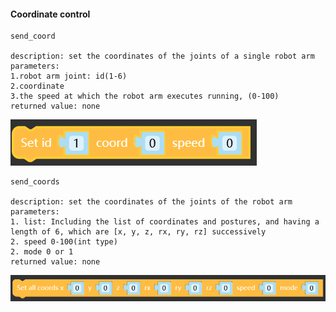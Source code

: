 #### Coordinate control

```
send_coord

description: set the coordinates of the joints of a single robot arm
parameters: 
1.robot arm joint: id(1-6)
2.coordinate
3.the speed at which the robot arm executes running, (0-100)
returned value: none
```
![](../../resourse/16-UIFlow/coord.png)

```
send_coords

description: set the coordinates of the joints of the robot arm
parameters: 
1. list: Including the list of coordinates and postures, and having a length of 6, which are [x, y, z, rx, ry, rz] successively
2. speed 0-100(int type)
2. mode 0 or 1
returned value: none
```
![](../../resourse/16-UIFlow/coords.png)